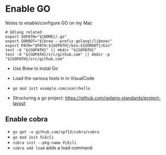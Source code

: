 # Enable GO

Notes to enable/configure GO on my Mac

```
# GOlang related
export GOPATH="${HOME}/.go"
export GOROOT="$(brew --prefix golang)/libexec"
export PATH="$PATH:${GOPATH}/bin:${GOROOT}/bin"
test -d "${GOPATH}" || mkdir "${GOPATH}"
test -d "${GOPATH}/src/github.com" || mkdir -p "${GOPATH}/src/github.com"
```

* Use Brew to instal Go
* Load the various tools in in VisualCode

* `go mod init example.com/user/hello`
* Structuring a go project: https://github.com/golang-standards/project-layout

## Enable cobra

* `go get -u github.com/spf13/cobra/cobra`
* `go mod init FLEcli`
* `cobra init --pkg-name FLEcli`
* `cobra add load` adds a load command